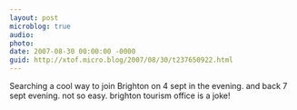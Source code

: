 ```yaml
---
layout: post
microblog: true
audio: 
photo: 
date: 2007-08-30 00:00:00 -0000
guid: http://xtof.micro.blog/2007/08/30/t237650922.html
---
```

Searching a cool way to join Brighton on 4 sept in the evening.  and back 7 sept evening. not so easy. brighton tourism office is a joke!
